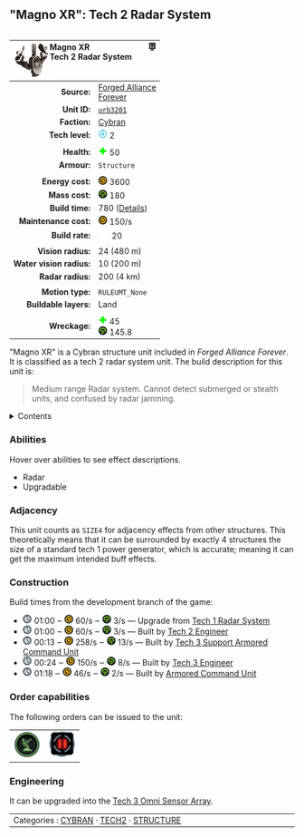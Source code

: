 "Magno XR": Tech 2 Radar System
----
<table align="right">
    <thead>
        <tr>
            <th align="left" colspan="2">
                <img align="left" src="icons/units/URB3201_icon.png" title="Magno XR unit icon" /><img align="right" src="icons/strategicicons/icon_structure2_intel_rest.png" title="icon_structure2_intel" />Magno XR<br />Tech 2 Radar System
            </th>
        </tr>
    </thead>
    <tbody>
        <tr>
            <td align="right"><strong>Source:</strong></td>
            <td><a href="Forged Alliance Forever">Forged Alliance<br />Forever</a></td>
        </tr>
        <tr>
            <td align="right"><strong>Unit ID:</strong></td>
            <td><a href="https://github.com/FAForever/fa/D:/faf-development/fa/units/URB3201/URB3201_unit.bp"><code>urb3201</code></a></td>
        </tr>
        <tr>
            <td align="right"><strong>Faction:</strong></td>
            <td><a href="_categories.CYBRAN">Cybran</a></td>
        </tr>
        <tr>
            <td align="right"><strong>Tech level:</strong></td>
            <td><img src="icons/T2.png" title="Tech 2" /> 2</td>
        </tr>
        <tr><td align="center" colspan="2"></td></tr>
        <tr>
            <td align="right"><strong>Health:</strong></td>
            <td><img src="icons/health.png" title="Health" /> 50</td>
        </tr>
        <tr>
            <td align="right"><strong>Armour:</strong></td>
            <td><code>Structure</code></td>
        </tr>
        <tr><td align="center" colspan="2"></td></tr>
        <tr>
            <td align="right"><strong>Energy cost:</strong></td>
            <td><img src="icons/energy.png" title="Energy" /> 3600</td>
        </tr>
        <tr>
            <td align="right"><strong>Mass cost:</strong></td>
            <td><img src="icons/mass.png" title="Mass" /> 180</td>
        </tr>
        <tr>
            <td align="right"><strong>Build time:</strong></td>
            <td>780 (<a href="#construction">Details</a>)</td>
        </tr>
        <tr>
            <td align="right"><strong>Maintenance cost:</strong></td>
            <td><img src="icons/energy.png" title="Energy" /> 150/s</td>
        </tr>
        <tr>
            <td align="right"><strong>Build rate:</strong></td>
            <td><img src="icons/build.png" title="Build" /> 20</td>
        </tr>
        <tr><td align="center" colspan="2"></td></tr>
        <tr>
            <td align="right"><strong>Vision radius:</strong></td>
            <td> <span title="0.48 km, 0.30 mi">24 (480 m)</span></td>
        </tr>
        <tr>
            <td align="right"><strong>Water vision radius:</strong></td>
            <td> <span title="0.20 km, 0.12 mi">10 (200 m)</span></td>
        </tr>
        <tr>
            <td align="right"><strong>Radar radius:</strong></td>
            <td> <span title="4000 m, 2.49 mi">200 (4 km)</span></td>
        </tr>
        <tr><td align="center" colspan="2"></td></tr>
        <tr>
            <td align="right"><strong>Motion type:</strong></td>
            <td><code>RULEUMT_None</code></td>
        </tr>
        <tr>
            <td align="right"><strong>Buildable layers:</strong></td>
            <td>Land</td>
        </tr>
        <tr><td align="center" colspan="2"></td></tr>
        <tr>
            <td align="right"><strong>Wreckage:</strong></td>
            <td><img src="icons/health.png" title="Health" /> 45<br /><img src="icons/mass.png" title="Mass" /> 145.8</td>
        </tr>
    </tbody>
</table>

"Magno XR" is a Cybran structure unit included in *Forged Alliance Forever*.
It is classified as a tech 2 radar system unit.
The build description for this unit is:

<blockquote>Medium range Radar system. Cannot detect submerged or stealth units, and confused by radar jamming.</blockquote>

<details>
<summary>Contents</summary>

1. – <a href="#abilities">Abilities</a>
2. – <a href="#adjacency">Adjacency</a>
3. – <a href="#construction">Construction</a>
4. – <a href="#order-capabilities">Order capabilities</a>
5. – <a href="#engineering">Engineering</a>
</details>

### Abilities
Hover over abilities to see effect descriptions.

* <span title="Can see blips of units not seen by vision that are on or above water">Radar</span>
* <span title="Can build a unit to replace itself">Upgradable</span>

### Adjacency
This unit counts as `SIZE4` for adjacency effects from other structures. This theoretically means that it can be surrounded by exactly 4 structures the size of a standard tech 1 power generator, which is accurate; meaning it can get the maximum intended buff effects. 

### Construction
Build times from the development branch of the game:
* <img src="icons/time.png" title="Time" /> 01:00 ‒ <img src="icons/energy.png" title="Energy" /> 60/s ‒ <img src="icons/mass.png" title="Mass" /> 3/s — Upgrade from <a href="URB3101">Tech 1 Radar System</a>
* <img src="icons/time.png" title="Time" /> 01:00 ‒ <img src="icons/energy.png" title="Energy" /> 60/s ‒ <img src="icons/mass.png" title="Mass" /> 3/s — Built by <a href="URL0208">Tech 2 Engineer</a>
* <img src="icons/time.png" title="Time" /> 00:13 ‒ <img src="icons/energy.png" title="Energy" /> 258/s ‒ <img src="icons/mass.png" title="Mass" /> 13/s — Built by <a href="URL0301">Tech 3 Support Armored Command Unit</a>
* <img src="icons/time.png" title="Time" /> 00:24 ‒ <img src="icons/energy.png" title="Energy" /> 150/s ‒ <img src="icons/mass.png" title="Mass" /> 8/s — Built by <a href="URL0309">Tech 3 Engineer</a>
* <img src="icons/time.png" title="Time" /> 01:18 ‒ <img src="icons/energy.png" title="Energy" /> 46/s ‒ <img src="icons/mass.png" title="Mass" /> 2/s — Built by <a href="URL0001">Armored Command Unit</a>

### Order capabilities
The following orders can be issued to the unit:
<table>
<td><img float="left" src="icons/orders/radar.png" title="Radar Toggle
Turn the selection units radar on/off" /></td>
<td><img float="left" src="icons/orders/pause.png" title="Pause Construction
Pause/unpause current construction order" /></td>
</table>

### Engineering
It can be upgraded into the <a href="URB3104">Tech 3 Omni Sensor Array</a>.


<table align="center">
<td width="1215px">Categories : 
<a href="_categories.CYBRAN">CYBRAN</a> · 
<a href="_categories.TECH2">TECH2</a> · 
<a href="_categories.STRUCTURE">STRUCTURE</a></td>
</table>
